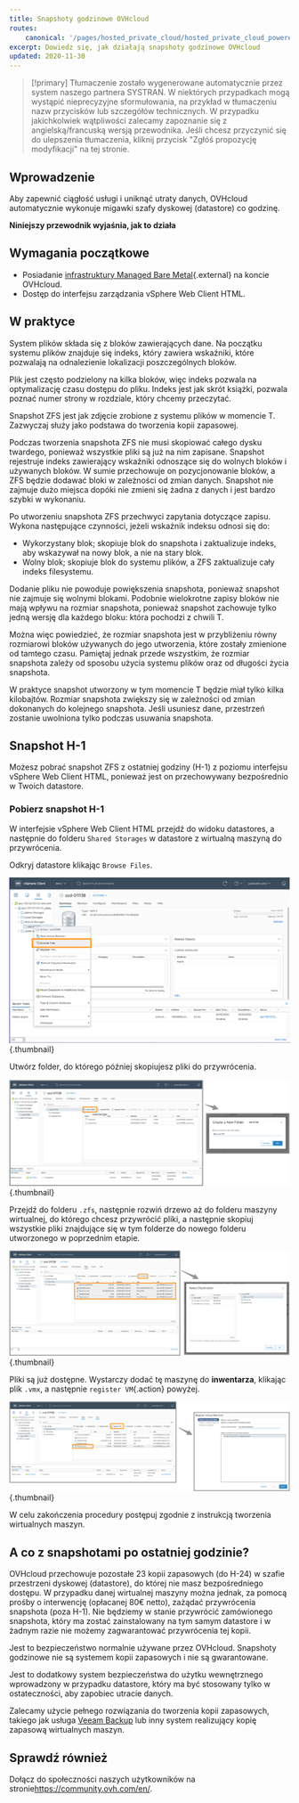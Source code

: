 ```yaml
---
title: Snapshoty godzinowe OVHcloud
routes:
    canonical: '/pages/hosted_private_cloud/hosted_private_cloud_powered_by_vmware/snapshots_horaires_ovh'
excerpt: Dowiedz się, jak działają snapshoty godzinowe OVHcloud
updated: 2020-11-30
---
```


> [!primary]
> Tłumaczenie zostało wygenerowane automatycznie przez system naszego partnera SYSTRAN. W niektórych przypadkach mogą wystąpić nieprecyzyjne sformułowania, na przykład w tłumaczeniu nazw przycisków lub szczegółów technicznych. W przypadku jakichkolwiek wątpliwości zalecamy zapoznanie się z angielską/francuską wersją przewodnika. Jeśli chcesz przyczynić się do ulepszenia tłumaczenia, kliknij przycisk "Zgłóś propozycję modyfikacji" na tej stronie.
> 

## Wprowadzenie

Aby zapewnić ciągłość usługi i uniknąć utraty danych, OVHcloud automatycznie wykonuje migawki szafy dyskowej (datastore) co godzinę.

**Niniejszy przewodnik wyjaśnia, jak to działa**

## Wymagania początkowe

* Posiadanie [infrastruktury Managed Bare Metal](https://www.ovhcloud.com/pl/managed-bare-metal/){.external} na koncie OVHcloud.
* Dostęp do interfejsu zarządzania vSphere Web Client HTML.

## W praktyce

System plików składa się z bloków zawierających dane. Na początku systemu plików znajduje się indeks, który zawiera wskaźniki, które pozwalają na odnalezienie lokalizacji poszczególnych bloków.

Plik jest często podzielony na kilka bloków, więc indeks pozwala na optymalizację czasu dostępu do pliku. Indeks jest jak skrót książki, pozwala poznać numer strony w rozdziale, który chcemy przeczytać.
 
Snapshot ZFS jest jak zdjęcie zrobione z systemu plików w momencie T. Zazwyczaj służy jako podstawa do tworzenia kopii zapasowej.
 
Podczas tworzenia snapshota ZFS nie musi skopiować całego dysku twardego, ponieważ wszystkie pliki są już na nim zapisane. Snapshot rejestruje indeks zawierający wskaźniki odnoszące się do wolnych bloków i używanych bloków. W sumie przechowuje on pozycjonowanie bloków, a ZFS będzie dodawać bloki w zależności od zmian danych. Snapshot nie zajmuje dużo miejsca dopóki nie zmieni się żadna z danych i jest bardzo szybki w wykonaniu.
 
Po utworzeniu snapshota ZFS przechwyci zapytania dotyczące zapisu. Wykona następujące czynności, jeżeli wskaźnik indeksu odnosi się do:
 
- Wykorzystany blok; skopiuje blok do snapshota i zaktualizuje indeks, aby wskazywał na nowy blok, a nie na stary blok.
- Wolny blok; skopiuje blok do systemu plików, a ZFS zaktualizuje cały indeks filesystemu.
 
Dodanie pliku nie powoduje powiększenia snapshota, ponieważ snapshot nie zajmuje się wolnymi blokami. Podobnie wielokrotne zapisy bloków nie mają wpływu na rozmiar snapshota, ponieważ snapshot zachowuje tylko jedną wersję dla każdego bloku: która pochodzi z chwili T.
 
Można więc powiedzieć, że rozmiar snapshota jest w przybliżeniu równy rozmiarowi bloków używanych do jego utworzenia, które zostały zmienione od tamtego czasu. Pamiętaj jednak przede wszystkim, że rozmiar snapshota zależy od sposobu użycia systemu plików oraz od długości życia snapshota.
 
W praktyce snapshot utworzony w tym momencie T będzie miał tylko kilka kilobajtów. Rozmiar snapshota zwiększy się w zależności od zmian dokonanych do kolejnego snapshota. Jeśli usuniesz dane, przestrzeń zostanie uwolniona tylko podczas usuwania snapshota.

## Snapshot H-1

Możesz pobrać snapshot ZFS z ostatniej godziny (H-1) z poziomu interfejsu vSphere Web Client HTML, ponieważ jest on przechowywany bezpośrednio w Twoich datastore. 

### Pobierz snapshot H-1

W interfejsie vSphere Web Client HTML przejdź do widoku datastores, a następnie do folderu `Shared Storages` w datastore z wirtualną maszyną do przywrócenia.

Odkryj datastore klikając `Browse Files`.

![snapshot](images/snapshot01.png){.thumbnail}

Utwórz folder, do którego później skopiujesz pliki do przywrócenia.

![snapshot](images/snapshot02.png){.thumbnail}

Przejdź do folderu `.zfs`, następnie rozwiń drzewo aż do folderu maszyny wirtualnej, do którego chcesz przywrócić pliki, a następnie skopiuj wszystkie pliki znajdujące się w tym folderze do nowego folderu utworzonego w poprzednim etapie.

![snapshot](images/snapshot03.png){.thumbnail}

Pliki są już dostępne. Wystarczy dodać tę maszynę do **inwentarza**, klikając plik `.vmx`, a następnie `register VM`{.action} powyżej.

![snapshot](images/snapshot04.png){.thumbnail}

W celu zakończenia procedury postępuj zgodnie z instrukcją tworzenia wirtualnych maszyn.

## A co z snapshotami po ostatniej godzinie?

OVHcloud przechowuje pozostałe 23 kopii zapasowych (do H-24) w szafie przestrzeni dyskowej (datastore), do której nie masz bezpośredniego dostępu. W przypadku danej wirtualnej maszyny można jednak, za pomocą prośby o interwencję (opłacanej 80€ netto), zażądać przywrócenia snapshota (poza H-1). Nie będziemy w stanie przywrócić zamówionego snapshota, który ma zostać zainstalowany na tym samym datastore i w żadnym razie nie możemy zagwarantować przywrócenia tej kopii.

Jest to bezpieczeństwo normalnie używane przez OVHcloud. Snapshoty godzinowe nie są systemem kopii zapasowych i nie są gwarantowane.

Jest to dodatkowy system bezpieczeństwa do użytku wewnętrznego wprowadzony w przypadku datastore, który ma być stosowany tylko w ostateczności, aby zapobiec utracie danych.

Zalecamy użycie pełnego rozwiązania do tworzenia kopii zapasowych, takiego jak usługa [Veeam Backup](/pages/bare_metal_cloud/managed_bare_metal/veeam_backup_as_a_service) lub inny system realizujący kopię zapasową wirtualnych maszyn.

## Sprawdź również

Dołącz do społeczności naszych użytkowników na stronie<https://community.ovh.com/en/>.
